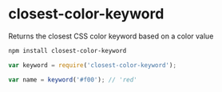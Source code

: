 # closest-color-keyword

Returns the closest CSS color keyword based on a color value

```bash
npm install closest-color-keyword
```

```js
var keyword = require('closest-color-keyword');

var name = keyword('#f00'); // 'red'
```

